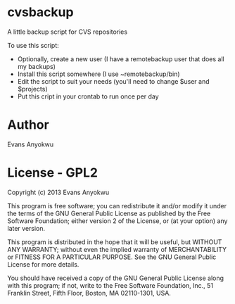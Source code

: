 cvsbackup
=========

A little backup script for CVS repositories

To use this script:
  - Optionally, create a new user (I have a remotebackup user that does all my backups)
  - Install this script somewhere (I use ~remotebackup/bin)
  - Edit the script to suit your needs (you'll need to change $user and $projects)
  - Put this cript in your crontab to run once per day

Author
======

Evans Anyokwu

License - GPL2
==============

Copyright (c) 2013 Evans Anyokwu

This program is free software; you can redistribute it and/or
modify it under the terms of the GNU General Public License
as published by the Free Software Foundation; either version 2
of the License, or (at your option) any later version.

This program is distributed in the hope that it will be useful,
but WITHOUT ANY WARRANTY; without even the implied warranty of
MERCHANTABILITY or FITNESS FOR A PARTICULAR PURPOSE.  See the
GNU General Public License for more details.

You should have received a copy of the GNU General Public License
along with this program; if not, write to the Free Software
Foundation, Inc., 51 Franklin Street, Fifth Floor, Boston, MA  02110-1301, USA.
